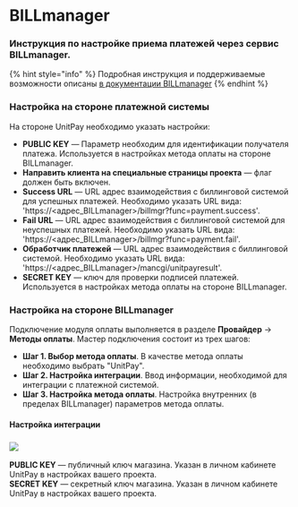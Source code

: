 # BILLmanager

### Инструкция по настройке приема платежей через сервис BILLmanager.

{% hint style="info" %}
Подробная инструкция и поддерживаемые возможности описаны [в документации BILLmanager](https://docs.ispsystem.ru/billmanager/finansy/podklyuchenie-modulej-oplaty/unitpay#UnitPay-НастройканасторонеBILLmanager)
{% endhint %}

### Настройка на стороне платежной системы <a id="UnitPay-&#x41D;&#x430;&#x441;&#x442;&#x440;&#x43E;&#x439;&#x43A;&#x430;&#x43D;&#x430;&#x441;&#x442;&#x43E;&#x440;&#x43E;&#x43D;&#x435;&#x43F;&#x43B;&#x430;&#x442;&#x435;&#x436;&#x43D;&#x43E;&#x439;&#x441;&#x438;&#x441;&#x442;&#x435;&#x43C;&#x44B;"></a>

На стороне UnitPay необходимо указать настройки:

* **PUBLIC KEY** — Параметр необходим для идентификации получателя платежа. Используется в настройках метода оплаты на стороне BILLmanager.
* **Направить клиента на специальные страницы проекта** — флаг должен быть включен.
* **Success URL** — URL адрес взаимодействия с биллинговой системой для успешных платежей. Необходимо указать URL вида: 'https://&lt;адрес\_BILLmanager&gt;/billmgr?func=payment.success'.
* **Fail URL** — URL адрес взаимодействия с биллинговой системой для неуспешных платежей. Необходимо указать URL вида: 'https://&lt;адрес\_BILLmanager&gt;/billmgr?func=payment.fail'.
* **Обработчик платежей** — URL адрес взаимодействия с биллинговой системой. Необходимо указать URL вида: 'https://&lt;адрес\_BILLmanager&gt;/mancgi/unitpayresult'. 
* **SECRET KEY** — ключ для проверки подписей платежей. Используется в настройках метода оплаты на стороне BILLmanager.

### Настройка на стороне BILLmanager <a id="UnitPay-&#x41D;&#x430;&#x441;&#x442;&#x440;&#x43E;&#x439;&#x43A;&#x430;&#x43D;&#x430;&#x441;&#x442;&#x43E;&#x440;&#x43E;&#x43D;&#x435;BILLmanager"></a>

Подключение модуля оплаты выполняется в разделе **Провайдер** → **Методы оплаты**.  Мастер подключения состоит из трех шагов:

* **Шаг 1. Выбор метода оплаты**. В качестве метода оплаты необходимо выбрать "UnitPay".
* **Шаг 2. Настройка интеграции**. Ввод информации, необходимой для интеграции с платежной системой.
* **Шаг 3. Настройка метода оплаты**. Настройка внутренних \(в пределах BILLmanager\) параметров метода оплаты.

#### Настройка интеграции <a id="UnitPay-&#x41D;&#x430;&#x441;&#x442;&#x440;&#x43E;&#x439;&#x43A;&#x430;&#x438;&#x43D;&#x442;&#x435;&#x433;&#x440;&#x430;&#x446;&#x438;&#x438;"></a>

### [![](https://docs.ispsystem.ru/billmanager/files/16548599/16548601/1/1519229905000/unit.png)](https://docs.ispsystem.ru/billmanager/files/16548599/16548601/1/1519229905000/unit.png) <a id="UnitPay-unit.pngeffects=drop-shadow400"></a>

**PUBLIC KEY** — публичный ключ магазина. Указан в личном кабинете UnitPay в настройках вашего проекта.  
**SECRET KEY** — секретный ключ магазина. Указан в личном кабинете UnitPay в настройках вашего проекта.

